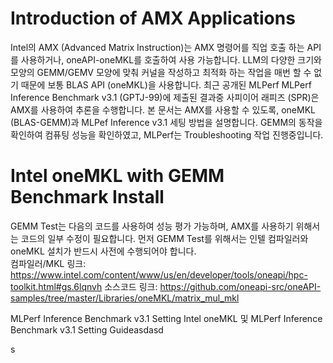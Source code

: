 # Introduction of AMX Applications
Intel의 AMX (Advanced Matrix Instruction)는 AMX 명령어를 직업 호출 하는 API를 사용하거나, oneAPI-oneMKL를 호출하여 사용 가능합니다. 
LLM의 다양한 크기와 모양의 GEMM/GEMV 모양에 맞춰 커널을 작성하고 최적화 하는 작업을 매번 할 수 없기 때문에 보통 BLAS API (oneMKL)을 사용합니다. 
최근 공개된 MLPerf MLPerf Inference Benchmark v3.1 (GPTJ-99)에 제출된 결과중 사피이어 래피즈 (SPR)은 AMX를 사용하여 추론을 수행합니다. 
본 문서는 AMX를 사용할 수 있도록, oneMKL (BLAS-GEMM)과 MLPef Inference v3.1 세팅 방법을 설명합니다. 
GEMM의 동작을 확인하여 컴퓨팅 성능을 확인하였고, MLPerf는 Troubleshooting 작업 진행중입니다.

# Intel oneMKL with GEMM Benchmark Install
GEMM Test는 다음의 코드를 사용하여 성능 평가 가능하며, AMX를 사용하기 위해서는 코드의 일부 수정이 필요합니다. 
먼저 GEMM Test를 위해서는 인텔 컴파일러와 oneMKL 설치가 반드시 사전에 수행되어야 합니다.  
컴파일러/MKL 링크: https://www.intel.com/content/www/us/en/developer/tools/oneapi/hpc-toolkit.html#gs.6lqnvh
소스코드 링크: https://github.com/oneapi-src/oneAPI-samples/tree/master/Libraries/oneMKL/matrix_mul_mkl

MLPerf Inference Benchmark v3.1 Setting
Intel oneMKL 및 MLPerf Inference Benchmark v3.1 Setting Guideasdasd



s
